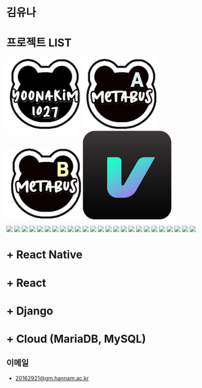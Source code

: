 # 김유나

# 프로젝트 LIST
![](https://github.com/yoonakim1027/yoonakim1027/blob/main/assets/bear_black_yoona.png?raw=true)
![](https://github.com/yoonakim1027/yoonakim1027/blob/main/metabusA.png?raw=true)
![](https://github.com/yoonakim1027/yoonakim1027/blob/main/metabusB.png?raw=true)
![](https://github.com/yoonakim1027/yoonakim1027/blob/main/virtually_logo1.png?raw=true)

<div>
<img src="https://img.shields.io/badge/Python-3776AB?style=for-the-badge&logo=Python&logoColor=white"/>
<img src="https://img.shields.io/badge/React-61DAFB?style=for-the-badge&logo=React&logoColor=black"/>  
  <img src="https://img.shields.io/badge/React Native-61DAFB?style=for-the-badge&logo=React&logoColor=black"/>  
  <img src="https://img.shields.io/badge/Django-092E20?style=for-the-badge&logo=Django&logoColor=white"/>  
  <img src="https://img.shields.io/badge/JavaScript-F7DF1E?style=for-the-badge&logo=JavaScript&logoColor=white"/>  
  <img src="https://img.shields.io/badge/Typescript-3178C6?style=for-the-badge&logo=Typescript&logoColor=white"/>  
  <img src="https://img.shields.io/badge/vue-4FC08D?style=for-the-badge&logo=vuedotjs&logoColor=white"/>  
  <img src="https://img.shields.io/badge/MySQL-4479A1?style=for-the-badge&logo=mysql&logoColor=white"/>  
  <img src="https://img.shields.io/badge/MariaDB-003545?style=for-the-badge&logo=mariadb&logoColor=white"/>  
  <img src="https://img.shields.io/badge/MUI-007FFF?style=for-the-badge&logo=mui&logoColor=white"/>  
  <img src="https://img.shields.io/badge/Bootstrap-7952B3?style=for-the-badge&logo=bootstrap&logoColor=white"/>  
  <img src="https://img.shields.io/badge/Tailwind Css-06B6D4?style=for-the-badge&logo=tailwindcss&logoColor=white"/>  
  <img src="https://img.shields.io/badge/Jira-0052CC?style=for-the-badge&logo=jira&logoColor=white"/>  
  <img src="https://img.shields.io/badge/Slack-4A154B?style=for-the-badge&logo=slack&logoColor=white"/>  
  <img src="https://img.shields.io/badge/Next.js-000000?style=for-the-badge&logo=nextdotjs&logoColor=white"/>  
  <img src="https://img.shields.io/badge/CSS3-1572B6?style=for-the-badge&logo=css3&logoColor=white"/>  
  <img src="https://img.shields.io/badge/Redux-764ABC?style=for-the-badge&logo=redux&logoColor=white"/>  
  <img src="https://img.shields.io/badge/Postman-FF6C37?style=for-the-badge&logo=postman&logoColor=white"/>  
  <img src="https://img.shields.io/badge/GitLab-F05032?style=for-the-badge&logo=gitlab&logoColor=white"/>  
  <img src="https://img.shields.io/badge/Git-F05032?style=for-the-badge&logo=git&logoColor=white"/>  
  <img src="https://img.shields.io/badge/Figma-F24E1E?style=for-the-badge&logo=figma&logoColor=white"/>  
  <img src="https://img.shields.io/badge/Amazon AWS-232F3E?style=for-the-badge&logo=amazonaws&logoColor=white"/>  
  <img src="https://img.shields.io/badge/Xcode-147EFB?style=for-the-badge&logo=xcode&logoColor=white"/>  
  <img src="https://img.shields.io/badge/android studio-3DDC84?style=for-the-badge&logo=androidstudio&logoColor=white"/>  
  <img src="https://img.shields.io/badge/google admob-EA4335?style=for-the-badge&logo=googleadmob&logoColor=white"/>  


</div>

# + React Native 
# + React
# + Django
# + Cloud (MariaDB, MySQL)

## 이메일

+ 20162921@gm.hannam.ac.kr
